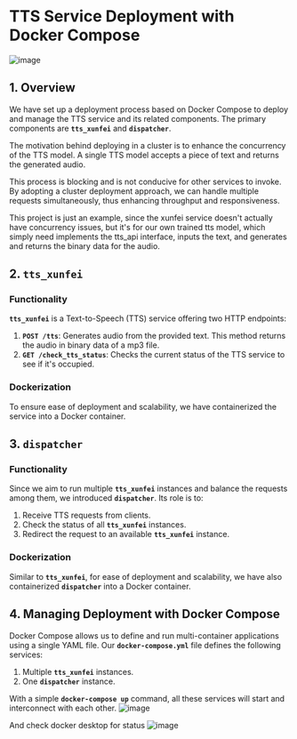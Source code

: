 
# **TTS Service Deployment with Docker Compose**
![image](https://github.com/Rajahn/TTS_XunFei_Service_Deployment_With_Docker_Compose/assets/39303094/100198b9-dddb-4ef2-bf3e-dc11163d1b31)


## **1. Overview**

We have set up a deployment process based on Docker Compose to deploy and manage the TTS service and its related components. The primary components are **`tts_xunfei`** and **`dispatcher`**.

The motivation behind deploying in a cluster is to enhance the concurrency of the TTS model. A single TTS model accepts a piece of text and returns the generated audio. 

This process is blocking and is not conducive for other services to invoke. By adopting a cluster deployment approach, we can handle multiple requests simultaneously, thus enhancing throughput and responsiveness.

This project is just an example, since the xunfei service doesn't actually have concurrency issues, but it's for our own trained tts model, which simply need implements the tts_api interface, inputs the text, and generates and returns the binary data for the audio. 

## **2. `tts_xunfei`**

### **Functionality**

**`tts_xunfei`** is a Text-to-Speech (TTS) service offering two HTTP endpoints:

1. **`POST /tts`**: Generates audio from the provided text. This method returns the audio in binary data of a mp3 file.
2. **`GET /check_tts_status`**: Checks the current status of the TTS service to see if it's occupied.

### **Dockerization**

To ensure ease of deployment and scalability, we have containerized the service into a Docker container.

## **3. `dispatcher`**

### **Functionality**

Since we aim to run multiple **`tts_xunfei`** instances and balance the requests among them, we introduced **`dispatcher`**. Its role is to:

1. Receive TTS requests from clients.
2. Check the status of all **`tts_xunfei`** instances.
3. Redirect the request to an available **`tts_xunfei`** instance.

### **Dockerization**

Similar to **`tts_xunfei`**, for ease of deployment and scalability, we have also containerized **`dispatcher`** into a Docker container.

## **4. Managing Deployment with Docker Compose**

Docker Compose allows us to define and run multi-container applications using a single YAML file. Our **`docker-compose.yml`** file defines the following services:

1. Multiple **`tts_xunfei`** instances.
2. One **`dispatcher`** instance.

With a simple **`docker-compose up`** command, all these services will start and interconnect with each other. 
![image](https://github.com/Rajahn/TTS_XunFei_Service_Deployment_With_Docker_Compose/assets/39303094/ca67f98f-8df4-4771-89ec-1785dfb23cc3)

And check docker desktop for status
![image](https://github.com/Rajahn/TTS_XunFei_Service_Deployment_With_Docker_Compose/assets/39303094/c06966b0-0d6e-45f6-966a-06f1bf3bc1fc)





